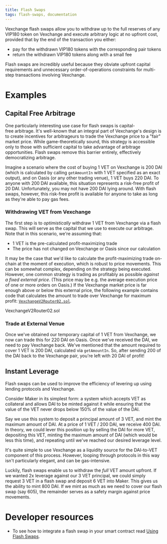 ```yaml
---
title: Flash Swaps
tags: flash-swaps, documentation
---
```


Vexchange flash swaps allow you to withdraw up to the full reserves of any VIP180 token on Vexchange and execute arbitrary logic at no upfront cost, provided that by the end of the transaction you either:

- pay for the withdrawn VIP180 tokens with the corresponding pair tokens
- return the withdrawn VIP180 tokens along with a small fee

Flash swaps are incredibly useful because they obviate upfront capital requirements and unnecessary order-of-operations constraints for multi-step transactions involving Vexchange.

# Examples

## Capital Free Arbitrage

One particularly interesting use case for flash swaps is capital-free arbitrage. It's well-known that an integral part of Vexchange's design is to create incentives for arbitrageurs to trade the Vexchange price to a "fair" market price. While game-theoretically sound, this strategy is accessible only to those with sufficient capital to take advantage of arbitrage opportunities. Flash swaps remove this barrier entirely, effectively democratizing arbitrage.

Imagine a scenario where the cost of buying 1 VET on Vexchange is 200 DAI (which is calculated by calling `getAmountIn` with 1 VET specified as an exact output), and on Oasis (or any other trading venue), 1 VET buys 220 DAI. To anyone with 200 DAI available, this situation represents a risk-free profit of 20 DAI. Unfortunately, you may not have 200 DAI lying around. With flash swaps, however, this risk-free profit is available for anyone to take as long as they're able to pay gas fees.

### Withdrawing VET from Vexchange

The first step is to _optimistically_ withdraw 1 VET from Vexchange via a flash swap. This will serve as the capital that we use to execute our arbitrage. Note that in this scenario, we're assuming that:

- 1 VET is the pre-calculated profit-maximizing trade
- The price has not changed on Vexchange or Oasis since our calculation

It may be the case that we'd like to calculate the profit-maximizing trade on-chain at the moment of execution, which is robust to price movements. This can be somewhat complex, depending on the strategy being executed. However, one common strategy is trading as profitably as possible _against a fixed external price_. (This price may be e.g. the average execution price of one or more orders on Oasis.) If the Vexchange market price is far enough above or below this external price, the following example contains code that calculates the amount to trade over Vexchange for maximum profit: [`VexchangeV2Router02.sol`](https://github.com/vexchange/vexchange-contracts/blob/main/vexchange-v2-periphery/contracts/VexchangeV2Router02.sol).

<Github href="https://github.com/vexchange/vexchange-contracts/blob/main/vexchange-v2-periphery/contracts/VexchangeV2Router02.sol">VexchangeV2Router02.sol</Github>

### Trade at External Venue

Once we've obtained our temporary capital of 1 VET from Vexchange, we now can trade this for 220 DAI on Oasis. Once we've received the DAI, we need to pay Vexchange back. We've mentioned that the amount required to cover 1 VET is 200 DAI, calculated via `getAmountIn`. So, after sending 200 of the DAI back to the Vexchange pair, you're left with 20 DAI of profit!

## Instant Leverage

Flash swaps can be used to improve the efficiency of levering up using lending protocols and Vexchange.

Consider Maker in its simplest form: a system which accepts VET as collateral and allows DAI to be minted against it while ensuring that the value of the VET never drops below 150% of the value of the DAI.

Say we use this system to deposit a principal amount of 3 VET, and mint the maximum amount of DAI. At a price of 1 VET / 200 DAI, we receive 400 DAI. In theory, we could lever this position up by selling the DAI for more VET, depositing this VET, minting the maximum amount of DAI (which would be less this time), and repeating until we've reached our desired leverage level.

It's quite simple to use Vexchange as a liquidity source for the DAI-to-VET component of this process. However, looping through protocols in this way isn't particularly elegant, and can be gas-intensive.

Luckily, flash swaps enable us to withdraw the _full_ VET amount upfront. If we wanted 2x leverage against our 3 VET principal, we could simply request 3 VET in a flash swap and deposit 6 VET into Maker. This gives us the ability to mint 800 DAI. If we mint as much as we need to cover our flash swap (say 605), the remainder serves as a safety margin against price movements.

# Developer resources

- To see how to integrate a flash swap in your smart contract read [Using Flash Swaps](/docs/v2/smart-contract-integration/using-flash-swaps/).
